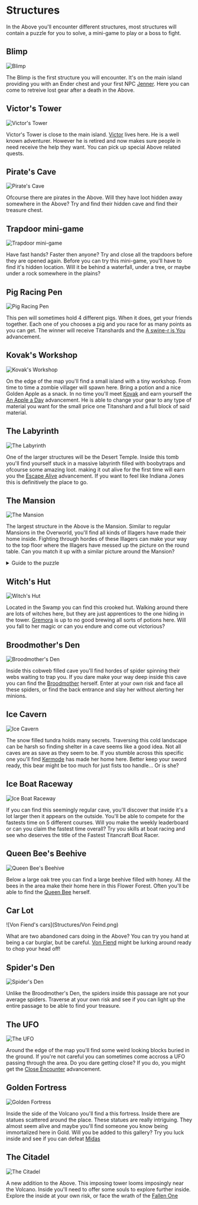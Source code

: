 # Structures

In the Above you'll encounter different structures, most structures will contain a puzzle for you to solve, a mini-game to play or a boss to fight.

## Blimp

![Blimp](Structures/Blimp.png)

The Blimp is the first structure you will encounter. It's on the main island providing you with an Ender chest and your first NPC [Jenner](bosses.md#jenner). Here you can come to retreive lost gear after a death in the Above.

## Victor's Tower

![Victor's Tower](Structures/Victor.png)

Victor's Tower is close to the main island. [Victor](bosses.md#Victor) lives here. He is a well known adventurer. However he is retired and now makes sure people in need receive the help they want. You can pick up special Above related quests.

## Pirate's Cave

![Pirate's Cave](Structures/Pirate_Cave.png)

Ofcourse there are pirates in the Above. Will they have loot hidden away somewhere in the Above? Try and find their hidden cave and find their treasure chest.

## Trapdoor mini-game

![Trapdoor mini-game](Structures/Trapdoor.png)

Have fast hands? Faster then anyone? Try and close all the trapdoors before they are opened again. Before you can try this mini-game, you'll have to find it's hidden location. Will it be behind a waterfall, under a tree, or maybe under a rock somewhere in the plains?

## Pig Racing Pen

![Pig Racing Pen](Structures/Pig_Race.png)

This pen will sometimes hold 4 different pigs. When it does, get your friends together. Each one of you chooses a pig and you race for as many points as you can get. The winner will receive Titanshards and the [A swine-r is You](advancements.md#a-swine-r-is-you) advancement.

## Kovak's Workshop

![Kovak's Workshop](Structures/Kovak.png)

On the edge of the map you'll find a small island with a tiny workshop. From time to time a zombie villager will spawn here. Bring a potion and a nice Golden Apple as a snack. In no time you'll meet [Kovak](bosses.md#kovak) and earn yourself the [An Apple a Day](advancements.md#an-apple-a-day) advancement. He is able to change your gear to any type of material you want for the small price one Titanshard and a full block of said material.

## The Labyrinth

![The Labyrinth](Structures/Pyramid.png)

One of the larger structures will be the Desert Temple. Inside this tomb you'll find yourself stuck in a massive labyrinth filled with boobytraps and ofcourse some amazing loot. making it out alive for the first time will earn you the [Escape Alive](advancements.md#escape-alive) advancement. If you want to feel like Indiana Jones this is definitively the place to go.

## The Mansion

![The Mansion](Structures/Mansion.png)

The largest structure in the Above is the Mansion. Similar to regular Mansions in the Overworld, you'll find all kinds of Illagers have made their home inside. Fighting through hordes of these Illagers can make your way to the top floor where the Illagers have messed up the picture on the round table. Can you match it up with a similar picture around the Mansion?

<details>
  <summary>Guide to the puzzle</summary>
  
  <img src="/Titancraft-Above-Wiki/Structures/Mansion_Key.png" alt="Mansion Guide" />
</details>

## Witch's Hut

![Witch's Hut](Structures/Witch_Hut.png)

Located in the Swamp you can find this crooked hut. Walking around there are lots of witches here, but they are just apprentices to the one hiding in the tower. [Gremora](bosses.md#gremora) is up to no good brewing all sorts of potions here. Will you fall to her magic or can you endure and come out victorious?

## Broodmother's Den

![Broodmother's Den](Structures/Broodmother.png)

Inside this cobweb filled cave you'll find hordes of spider spinning their webs waiting to trap you. If you dare make your way deep inside this cave you can find the [Broodmother](bosses.md#broodmother) herself. Enter at your own risk and face all these spiders, or find the back entrance and slay her without alerting her minions.

## Ice Cavern

![Ice Cavern](Structures/Kermode.png)

The snow filled tundra holds many secrets. Traversing this cold landscape can be harsh so finding shelter in a cave seems like a good idea. Not all caves are as save as they seem to be. If you stumble across this specific one you'll find [Kermode](bosses.md#kermode) has made her home here. Better keep your sword ready, this bear might be too much for just fists too handle... Or is she?

## Ice Boat Raceway

![Ice Boat Raceway](Structures/Boat_Race.png)

If you can find this seemingly regular cave, you'll discover that inside it's a lot larger then it appears on the outside. You'll be able to compete for the fastests time on 5 different courses. Will you make the weekly leaderboard or can you claim the fastest time overall? Try you skills at boat racing and see who deserves the title of the Fastest Titancraft Boat Racer.

## Queen Bee's Beehive

![Queen Bee's Beehive](Structures/Queen_Bee.png)

Below a large oak tree you can find a large beehive filled with honey. All the bees in the area make their home here in this Flower Forest. Often you'll be able to find the [Queen Bee](bosses.md#bee-queen) herself.

## Car Lot

![Von Fiend's cars](Structures/Von Feind.png)

What are two abandoned cars doing in the Above? You can try you hand at being a car burglar, but be careful. [Von Fiend](bosses.md#von-fiend) might be lurking around ready to chop your head off!

## Spider's Den

![Spider's Den](Structures/Spider_Den.png)

Unlike the Broodmother's Den, the spiders inside this passage are not your average spiders. Traverse at your own risk and see if you can light up the entire passage to be able to find your treasure.

## The UFO

![The UFO](Structures/UFO.png)

Around the edge of the map you'll find some weird looking blocks buried in the ground. If you're not careful you can sometimes come accross a UFO passing through the area. Do you dare getting close? If you do, you might get the [Close Encounter](advancements.md#close-encounter) advancement.

## Golden Fortress

![Golden Fortress](Structures/Midas.png)

Inside the side of the Volcano you'll find a this fortress. Inside there are statues scattered around the place. These statues are really intriguing. They almost seem alive and maybe you'll find someone you know being immortalized here in Gold. Will you be added to this gallery? Try you luck inside and see if you can defeat [Midas](bosses.md#midas)

## The Citadel

![The Citadel](Arenas/Fallen_One.png)

A new addition to the Above. This imposing tower looms imposingly near the Volcano. Inside you'll need to offer some souls to explore further inside. Explore the inside at your own risk, or face the wrath of the [Fallen One](bosses.md#fallen-one)
